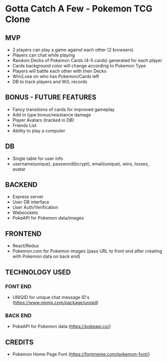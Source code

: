 # Gotta Catch A Few - Pokemon TCG Clone

## MVP
- 2 players can play a game against each other (2 browsers)
- Players can chat while playing
- Random Decks of Pokemon Cards (4-5 cards) generated for each player
- Cards background color will change according to Pokemon Type
- Players will battle each other with their Decks
- Win/Lose on who has Pokemon/Cards left 
- DB to track players and W/L records

## BONUS - FUTURE FEATURES
- Fancy transitions of cards for improved gameplay
- Add in type bonus/resistance damage
- Player Avatars (tracked in DB)
- Friends List
- Ability to play a computer

## DB
- Single table for user info
- username(unique), password(bcrypt), email(unique), wins, losses, avatar

## BACKEND
- Express server
- User DB interface
- User Auth/Verification
- Websockets
- PokeAPI for Pokemon data/images

## FRONTEND
- React/Redux
- Pokemon.com for Pokemon images (pass URL to front end after creating with Pokemon data on back end)


## TECHNOLOGY USED
### FONT END
- UNIQID for unique chat message ID's  (https://www.npmjs.com/package/uniqid)
### BACK END
- PokeAPI for Pokemon data (https://pokeapi.co/)


## CREDITS 
- Pokemon Home Page Font (https://fontmeme.com/pokemon-font/)